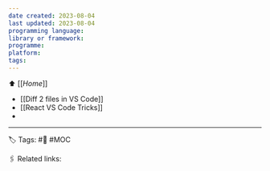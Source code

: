```yaml
---
date created: 2023-08-04
last updated: 2023-08-04
programming language:
library or framework:
programme:
platform:
tags: 
---
```

⬆ [[_Home_]]
- [[Diff 2 files in VS Code]]
- [[React VS Code Tricks]]
- 

---
🏷 Tags: #🌱 #MOC 

🖇 Related links:
